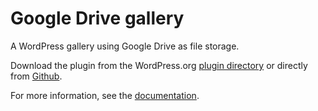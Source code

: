 # Google Drive gallery

A WordPress gallery using Google Drive as file storage.

Download the plugin from the WordPress.org [plugin directory](https://wordpress.org/plugins/skaut-google-drive-gallery/) or directly from [Github](https://github.com/skaut/skaut-google-drive-gallery/releases).

For more information, see the [documentation](https://napoveda.skaut.cz/dobryweb/skaut-google-drive-gallery).

